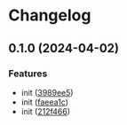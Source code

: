 # Changelog

## 0.1.0 (2024-04-02)


### Features

* init ([3989ee5](https://github.com/miggo-io/terraform-aws-miggo-deployment/commit/3989ee559eeacebe9e8d803db38773da3cc122cc))
* init ([faeea1c](https://github.com/miggo-io/terraform-aws-miggo-deployment/commit/faeea1c863fff7db3c789d864384156067072129))
* init ([212f466](https://github.com/miggo-io/terraform-aws-miggo-deployment/commit/212f466cf8ae3749a6ce1114d18324d1208fb763))
